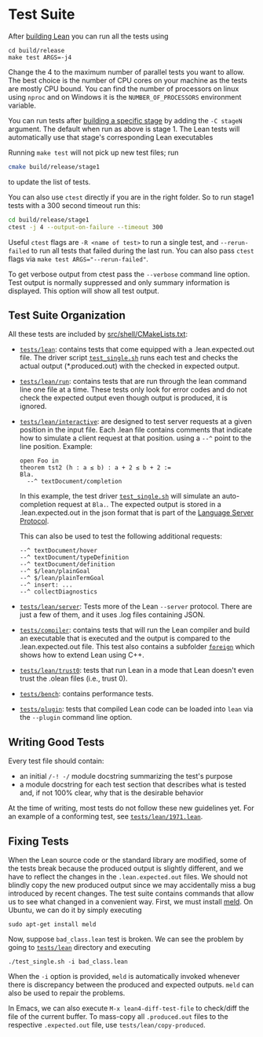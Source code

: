 # Test Suite

After [building Lean](../make/index.md) you can run all the tests using
```
cd build/release
make test ARGS=-j4
```
Change the 4 to the maximum number of parallel tests you want to
allow. The best choice is the number of CPU cores on your machine as
the tests are mostly CPU bound.  You can find the number of processors
on linux using `nproc` and on Windows it is the `NUMBER_OF_PROCESSORS`
environment variable.

You can run tests after [building a specific stage](bootstrap.md) by
adding the `-C stageN` argument. The default when run as above is stage 1.  The
Lean tests will automatically use that stage's corresponding Lean
executables

Running `make test` will not pick up new test files; run
```bash
cmake build/release/stage1
```
to update the list of tests.

You can also use `ctest` directly if you are in the right folder.  So
to run stage1 tests with a 300 second timeout run this:

```bash
cd build/release/stage1
ctest -j 4 --output-on-failure --timeout 300
```
Useful `ctest` flags are `-R <name of test>` to run a single test, and
`--rerun-failed` to run all tests that failed during the last run.
You can also pass `ctest` flags via `make test ARGS="--rerun-failed"`.

To get verbose output from ctest pass the `--verbose` command line
option. Test output is normally suppressed and only summary
information is displayed. This option will show all test output.

## Test Suite Organization

All these tests are included by [src/shell/CMakeLists.txt](https://github.com/leanprover/lean4/blob/master/src/shell/CMakeLists.txt):

- [`tests/lean`](https://github.com/leanprover/lean4/tree/master/tests/lean/): contains tests that come equipped with a
  .lean.expected.out file. The driver script [`test_single.sh`](https://github.com/leanprover/lean4/tree/master/tests/lean/test_single.sh) runs
  each test and checks the actual output (*.produced.out) with the
  checked in expected output.

- [`tests/lean/run`](https://github.com/leanprover/lean4/tree/master/tests/lean/run/): contains tests that are run through the lean
  command line one file at a time. These tests only look for error
  codes and do not check the expected output even though output is
  produced, it is ignored.

- [`tests/lean/interactive`](https://github.com/leanprover/lean4/tree/master/tests/lean/interactive/): are designed to test server requests at a
  given position in the input file. Each .lean file contains comments
  that indicate how to simulate a client request at that position.
  using a `--^` point to the line position. Example:
    ```lean,ignore
    open Foo in
    theorem tst2 (h : a ≤ b) : a + 2 ≤ b + 2 :=
    Bla.
      --^ textDocument/completion
    ```
    In this example, the test driver [`test_single.sh`](/tests/lean/interactive/test_single.sh) will simulate an
    auto-completion request at `Bla.`. The expected output is stored in
    a .lean.expected.out in the json format that is part of the
    [Language Server
    Protocol](https://microsoft.github.io/language-server-protocol/).

    This can also be used to test the following additional requests:
    ```
    --^ textDocument/hover
    --^ textDocument/typeDefinition
    --^ textDocument/definition
    --^ $/lean/plainGoal
    --^ $/lean/plainTermGoal
    --^ insert: ...
    --^ collectDiagnostics
    ```

- [`tests/lean/server`](https://github.com/leanprover/lean4/tree/master/tests/lean/server/): Tests more of the Lean `--server` protocol.
  There are just a few of them, and it uses .log files containing
  JSON.

- [`tests/compiler`](https://github.com/leanprover/lean4/tree/master/tests/compiler/): contains tests that will run the Lean compiler and
  build an executable that is executed and the output is compared to
  the .lean.expected.out file. This test also contains a subfolder
  [`foreign`](https://github.com/leanprover/lean4/tree/master/tests/compiler/foreign/) which shows how to extend Lean using C++.

- [`tests/lean/trust0`](https://github.com/leanprover/lean4/tree/master/tests/lean/trust0): tests that run Lean in a mode that Lean doesn't
  even trust the .olean files (i.e., trust 0).

- [`tests/bench`](https://github.com/leanprover/lean4/tree/master/tests/bench/): contains performance tests.

- [`tests/plugin`](https://github.com/leanprover/lean4/tree/master/tests/plugin/): tests that compiled Lean code can be loaded into
  `lean` via the `--plugin` command line option.

## Writing Good Tests

Every test file should contain:
* an initial `/-! -/` module docstring summarizing the test's purpose
* a module docstring for each test section that describes what is tested
  and, if not 100% clear, why that is the desirable behavior

At the time of writing, most tests do not follow these new guidelines yet.
For an example of a conforming test, see [`tests/lean/1971.lean`](https://github.com/leanprover/lean4/tree/master/tests/lean/1971.lean).

## Fixing Tests

When the Lean source code or the standard library are modified, some of the
tests break because the produced output is slightly different, and we have
to reflect the changes in the `.lean.expected.out` files.
We should not blindly copy the new produced output since we may accidentally
miss a bug introduced by recent changes.
The test suite contains commands that allow us to see what changed in a convenient way.
First, we must install [meld](http://meldmerge.org/). On Ubuntu, we can do it by simply executing

```
sudo apt-get install meld
```

Now, suppose `bad_class.lean` test is broken. We can see the problem by going to [`tests/lean`](https://github.com/leanprover/lean4/tree/master/tests/lean) directory and
executing

```
./test_single.sh -i bad_class.lean
```

When the `-i` option is provided, `meld` is automatically invoked
whenever there is discrepancy between the produced and expected
outputs. `meld` can also be used to repair the problems.

In Emacs, we can also execute `M-x lean4-diff-test-file` to check/diff the file of the current buffer.
To mass-copy all `.produced.out` files to the respective `.expected.out` file, use `tests/lean/copy-produced`.
